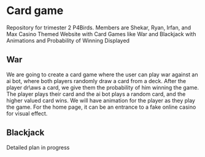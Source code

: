 # Card game
Repository for trimester 2 P4Birds. Members are Shekar, Ryan, Irfan, and Max
Casino Themed Website with Card Games like War and Blackjack with Animations and Probability of Winning Displayed

## War
We are going to create a card game where the user can play war against an ai bot, where both players randomly draw a card from a deck. After the player dr\aws a card, we give them the probability of him winning the game. The player plays their card and the ai bot plays a random card, and the higher valued card wins. We will have animation for the player as they play the game. For the home page, it can be an entrance to a fake online casino for visual effect.

## Blackjack
Detailed plan in progress
